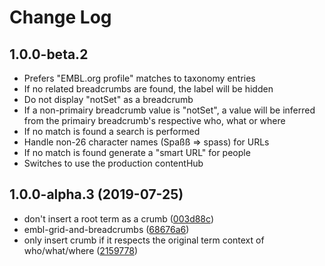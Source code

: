 # Change Log

## 1.0.0-beta.2 

- Prefers "EMBL.org profile" matches to taxonomy entries
- If no related breadcrumbs are found, the label will be hidden
- Do not display "notSet" as a breadcrumb
- If a non-primairy breadcrumb value is "notSet", a value will be inferred from the primairy breadcrumb's respective who, what or where
- If no match is found a search is performed
- Handle non-26 character names (Spaßß => spass) for URLs
- If no match is found generate a "smart URL" for people
- Switches to use the production contentHub

## 1.0.0-alpha.3 (2019-07-25)

* don't insert a root term as a crumb ([003d88c](https://github.com/visual-framework/vf-core/commit/003d88c))
* embl-grid-and-breadcrumbs ([68676a6](https://github.com/visual-framework/vf-core/commit/68676a6))
* only insert crumb if it respects the original term context of who/what/where ([2159778](https://github.com/visual-framework/vf-core/commit/2159778))
